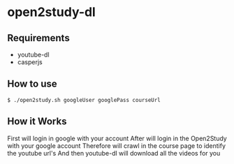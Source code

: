 open2study-dl
=============

## Requirements ##
* youtube-dl
* casperjs

## How to use ##
```
$ ./open2study.sh googleUser googlePass courseUrl
```

## How it Works ##
First will login in google with your account
After will login in the Open2Study with your google account
Therefore will crawl in the course page to identify the youtube url's
And then youtube-dl will download all the videos for you
